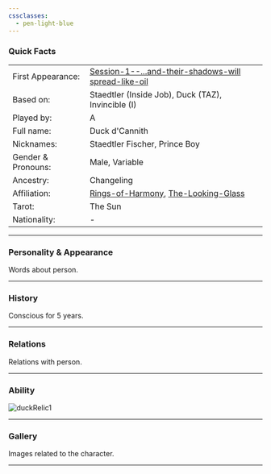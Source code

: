 ```yaml
---
cssclasses:
  - pen-light-blue
---
```

### Quick Facts

|                    |                                                                                                                                                         |
| ------------------ | ------------------------------------------------------------------------------------------------------------------------------------------------------- |
| First Appearance:  | [Session-1--...and-their-shadows-will spread-like-oil](../-Session_Notes/Session-1--...and-their-shadows-will%20spread-like-oil.md) |
| Based on:          | Staedtler (Inside Job), Duck (TAZ), Invincible (I)                                                                                                      |
| Played by:         | A                                                                                                                                                       |
| Full name:         | Duck d'Cannith                                                                                                                                          |
| Nicknames:         | Staedtler Fischer, Prince Boy                                                                                                                           |
| Gender & Pronouns: | Male, Variable                                                                                                                                          |
| Ancestry:          | Changeling                                                                                                                                              |
| Affiliation:       | [Rings-of-Harmony](../Rings-of-Harmony.md), [The-Looking-Glass](../The-Looking-Glass.md)                                                        |
| Tarot:             | The Sun                                                                                                                                                 |
| Nationality:       | -                                                                                                                                                       |
***
### Personality & Appearance
Words about person.

***
### History
Conscious for 5 years.

***
### Relations
Relations with person.

***
### Ability
![duckRelic1](../../../../../99%20-%20META/attachments/duckRelic1.png)

***
### Gallery
Images related to the character.

***
